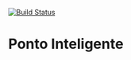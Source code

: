 [![Build Status](https://travis-ci.org/marcoprado17/ponto-inteligente-api.svg?branch=master)](https://travis-ci.org/marcoprado17/ponto-inteligente-api)

# Ponto Inteligente

